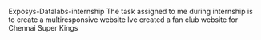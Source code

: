 Exposys-Datalabs-internship
The task assigned to me during internship is to create a multiresponsive website 
Ive created a fan club website for Chennai Super Kings
